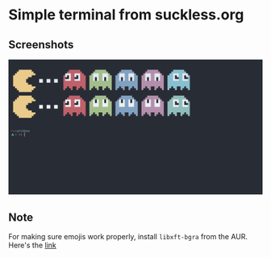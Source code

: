 # Simple terminal from suckless.org

## Screenshots

![Alt Text](./screenshots/ss1.png "Screenshot")

## Note

For making sure emojis work properly, install `libxft-bgra` from the AUR. Here's the [link](https://aur.archlinux.org/packages/libxft-bgra/)
